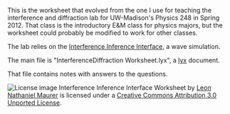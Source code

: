 This is the worksheet that evolved from the one I use for teaching the interference and diffraction lab for UW-Madison's Physics 248 in Spring 2012. That class is the introductory E&M class for physics majors, but the worksheet could probably be modified to work for other classes.

The lab relies on the [Interference Inference Interface](https://github.com/lnmaurer/Interference-Inference-Interface), a wave simulation.

The main file is "InterferenceDiffraction Worksheet.lyx", a [lyx](http://www.lyx.org/) document.

That file contains notes with answers to the questions.

![License image](http://i.creativecommons.org/l/by/3.0/88x31.png)
Interference Inference Interface Worksheet by [Leon Nathaniel Maurer](https://mywebspace.wisc.edu/lnmaurer/web/) is licensed under a [Creative Commons Attribution 3.0 Unported License](http://creativecommons.org/licenses/by/3.0/deed.en_US).